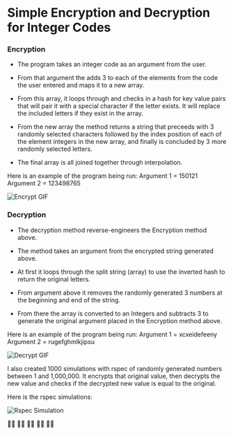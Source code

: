 # Simple Encryption and Decryption for Integer Codes

### Encryption

- The program takes an integer code as an argument from the user.

- From that argument the adds 3 to each of the elements from the code the user entered and maps it to a new array.

- From this array, it loops through and checks in a hash for key value pairs that will pair it with a special character if the 
letter exists. It will replace the included letters if they exist in the array.

- From the new array the method returns a string that preceeds with 3 randomly selected characters followed by the index 
position of each of the element integers in the new array, and finally is concluded by 3 more randomly selected letters.

- The final array is all joined together through interpolation. 

Here is an example of the program being run:
Argument 1 = 150121
Argument 2 = 123498765

![Encrypt GIF](./gifs/encrypt.gif)


### Decryption

- The decryption method reverse-engineers the Encryption method above.

- The method takes an argument from the encrypted string generated above.

- At first it loops through the split string (array) to use the inverted hash to return the original letters.

- From argument above it removes the randomly generated 3 numbers at the beginning and end of the string.

- From there the array is converted to an Integers and subtracts 3 to generate the original argument placed in the
Encryption method above.

Here is an example of the program being run:
Argument 1 = xcxeidefeeny
Argument 2 = rugefghmlkjipsu

![Decrypt GIF](./gifs/decrypt.gif)

I also created 1000 simulations with rspec of randomly generated numbers between 1 and 1,000,000. It encrypts that original value, then decrypts the new value and checks if the decrypted new value is equal to the original.

Here is the rspec simulations:

![Rspec Simulation](./gifs/rspec_simul.gif)


👨‍💻 👨‍💻 👨‍💻 👨‍💻 👨‍💻
